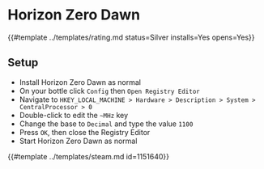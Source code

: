 # Horizon Zero Dawn

{{#template ../templates/rating.md status=Silver installs=Yes opens=Yes}}

## Setup

- Install Horizon Zero Dawn as normal
- On your bottle click `Config` then `Open Registry Editor`
- Navigate to `HKEY_LOCAL_MACHINE > Hardware > Description > System > CentralProcessor > 0`
- Double-click to edit the `~MHz` key
- Change the base to `Decimal` and type the value `1100`
- Press `OK`, then close the Registry Editor
- Start Horizon Zero Dawn as normal

{{#template ../templates/steam.md id=1151640}}

